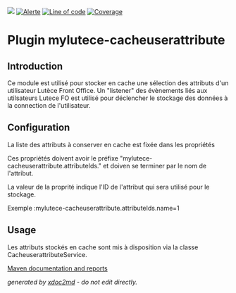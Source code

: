 ![](https://dev.lutece.paris.fr/jenkins/buildStatus/icon?job=gru-plugin-cacheuserattribute-deploy)
[![Alerte](https://dev.lutece.paris.fr/sonar/api/project_badges/measure?project=fr.paris.lutece.plugins%3Amodule-mylutece-cacheuserattribute&metric=alert_status)](https://dev.lutece.paris.fr/sonar/dashboard?id=fr.paris.lutece.plugins%3Amodule-mylutece-cacheuserattribute)
[![Line of code](https://dev.lutece.paris.fr/sonar/api/project_badges/measure?project=fr.paris.lutece.plugins%3Amodule-mylutece-cacheuserattribute&metric=ncloc)](https://dev.lutece.paris.fr/sonar/dashboard?id=fr.paris.lutece.plugins%3Amodule-mylutece-cacheuserattribute)
[![Coverage](https://dev.lutece.paris.fr/sonar/api/project_badges/measure?project=fr.paris.lutece.plugins%3Amodule-mylutece-cacheuserattribute&metric=coverage)](https://dev.lutece.paris.fr/sonar/dashboard?id=fr.paris.lutece.plugins%3Amodule-mylutece-cacheuserattribute)

# Plugin mylutece-cacheuserattribute

## Introduction

Ce module est utilisé pour stocker en cache une sélection des attributs d'un utilisateur Lutèce Front Office. Un "listener" des évènements liés aux utilsateurs Lutece FO est utilisé pour déclencher le stockage des données à la connection de l'utilisateur.

## Configuration

La liste des attributs à conserver en cache est fixée dans les propriétés

Ces propriétés doivent avoir le préfixe "mylutece-cacheuserattribute.attributeIds." et doiven se terminer par le nom de l'attribut.

La valeur de la proprité indique l'ID de l'attribut qui sera utilisé pour le stockage.

Exemple :mylutece-cacheuserattribute.attributeIds.name=1

## Usage

Les attributs stockés en cache sont mis à disposition via la classe CacheuserattributeService.


[Maven documentation and reports](https://dev.lutece.paris.fr/plugins/module-mylutece-cacheuserattribute/)



 *generated by [xdoc2md](https://github.com/lutece-platform/tools-maven-xdoc2md-plugin) - do not edit directly.*